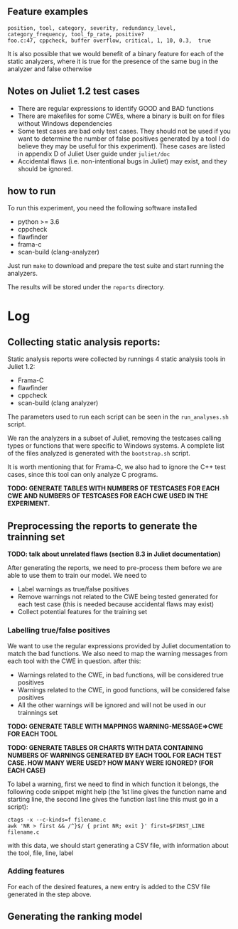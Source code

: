 ## Feature examples

```
position, tool, category, severity, redundancy_level, category_frequency, tool_fp_rate, positive?
foo.c:47, cppcheck, buffer overflow, critical, 1, 10, 0.3,  true
```

It is also possible that we would benefit of a binary feature for each of the
static analyzers, where it is true for the presence of the same bug in the
analyzer and false otherwise

## Notes on Juliet 1.2 test cases

* There are regular expressions to identify GOOD and BAD functions
* There are makefiles for some CWEs, where a binary is built on for files
  without Windows dependencies
* Some test cases are bad only test cases. They should not be used if you want
  to determine the number of false positives generated by a tool I do believe
  they may be useful for this experiment). These cases are listed in appendix D
  of Juliet User guide under `juliet/doc`
* Accidental flaws (i.e. non-intentional bugs in Juliet) may exist, and they
  should be ignored.

## how to run

To run this experiment, you need the following software installed

* python >= 3.6
* cppcheck
* flawfinder
* frama-c
* scan-build (clang-analyzer)

Just run  `make` to download and prepare the test suite and start running the
analyzers.

The results will be stored under the `reports` directory.

# Log

## Collecting static analysis reports:

Static analysis reports were collected by runnings 4 static analysis tools in
Juliet 1.2:

* Frama-C
* flawfinder
* cppcheck
* scan-build (clang analyzer)

The parameters used to run each script can be seen in the `run_analyses.sh`
script.

We ran the analyzers in a subset of Juliet, removing the testcases calling
types or functions that were specific to Windows systems. A complete list
of the files analyzed is generated with the `bootstrap.sh` script.

It is worth mentioning that for Frama-C, we also had to ignore the C++ test
cases, since this tool can only analyze C programs.

**TODO: GENERATE TABLES WITH NUMBERS OF TESTCASES FOR EACH CWE AND NUMBERS OF
TESTCASES FOR EACH CWE USED IN THE EXPERIMENT.**

## Preprocessing the reports to generate the trainning set

**TODO: talk about unrelated flaws (section 8.3 in Juliet documentation)**

After generating the reports, we need to pre-process them before we are able to
use them to train our model. We need to

* Label warnings as true/false positives
* Remove warnings not related to the CWE being tested generated for each test
  case (this is needed because accidental flaws may exist)
* Collect potential features for the training set

### Labelling true/false positives

We want to use the regular expressions provided by Juliet documentation to
match the bad functions. We also need to map the warning messages from each
tool with the CWE in question. after this:

* Warnings related to the CWE, in bad functions, will be considered true positives
* Warnings related to the CWE, in good functions, will be considered false positives
* All the other warnings will be ignored and will not be used in our trainnings set

**TODO: GENERATE TABLE WITH MAPPINGS WARNING-MESSAGE=>CWE FOR EACH TOOL**

**TODO: GENERATE TABLES OR CHARTS WITH DATA CONTAINING NUMBERS OF WARNINGS
GENERATED BY EACH TOOL FOR EACH TEST CASE. HOW MANY WERE USED? HOW MANY WERE
IGNORED? (FOR EACH CASE)**

To label a warning, first we need to find in which function it belongs, the following
code snippet might help (the 1st line gives the function name and starting
line, the second line gives the function last line this must go in a script):

```
ctags -x --c-kinds=f filename.c
awk 'NR > first && /^}$/ { print NR; exit }' first=$FIRST_LINE filename.c
```
with this data, we should start generating a CSV file, with information about the
tool, file, line, label

### Adding features

For each of the desired features, a new entry is added to the CSV file
generated in the step above.

## Generating the ranking model

